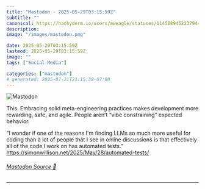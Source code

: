 ```yaml
---
title: "Mastodon - 2025-05-29T03:15:59Z"
subtitle: ""
canonical: https://hachyderm.io/users/mweagle/statuses/114588946223794420
description:
image: "/images/mastodon.png"

date: 2025-05-29T03:15:59Z
lastmod: 2025-05-29T03:15:59Z
image: ""
tags: ["Social Media"]

categories: ["mastodon"]
# generated: 2025-07-21T21:15:38-07:00
---
```

![Mastodon](/images/mastodon.png)

<p>This. Embracing solid meta-engineering practices makes development more rewarding, safe, and agile. People aren’t “vibe constraining” expected behavior. </p><p>“I wonder if one of the reasons I&#39;m finding LLMs so much more useful for coding than a lot of people that I see in online discussions is that effectively all of the code I work on has automated tests.” <a href="https://simonwillison.net/2025/May/28/automated-tests/" target="_blank" rel="nofollow noopener noreferrer" translate="no"><span class="invisible">https://</span><span class="ellipsis">simonwillison.net/2025/May/28/</span><span class="invisible">automated-tests/</span></a></p>


###### [Mastodon Source 🐘](https://hachyderm.io/@mweagle/114588946223794420)

___
